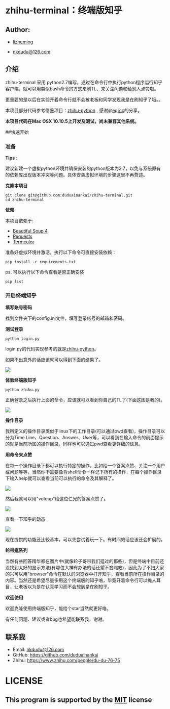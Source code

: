 zhihu-terminal：终端版知乎
===============================

## Author:

* [lizheming](http://lizheming.top)

* <nkdudu@126.com>

## 介绍

zhihu-terminal 采用 python2.7编写，通过在命令行中执行python程序运行知乎客户端，就可以用类似bash命令的方式来刷TL、来关注问题和给别人点赞啦。

更重要的是以后在实验开着命令行就不会被老板和同学发现我是在刷知乎了哦。。

本项目部分代码参考借鉴项目：[zhihu-python](<https://github.com/egrcc/zhihu-python>) , 感谢@[egrcc](https://github.com/egrcc)的分享。


**本项目代码在Mac OSX 10.10.5上开发及测试，尚未兼容其他系统。**

##快速开始

### 准备

**Tips** :

建议新建一个虚拟python环境并确保安装的python版本为2.7，以免与系统原有的依赖库出现版本冲突等问题。具体安装虚拟环境的步骤这里不再赘述。


**克隆本项目**

	git clone git@github.com:duduainankai/zhihu-terminal.git
	cd zhihu-terminal


**依赖**

本项目依赖于:

* [Beautiful Soup 4](http://www.crummy.com/software/BeautifulSoup/)
* [Requests](https://github.com/kennethreitz/requests)
* [Termcolor](https://pypi.python.org/pypi/termcolor)

准备好虚拟环境并激活，执行以下命令可直接安装依赖：


	pip install -r requirements.txt
  
  
ps. 可以执行以下命令查看是否正确安装


	pip list

  
 
### 开启终端知乎


**填写账号密码**
 
找到文件夹下的config.ini文件，填写登录帐号的邮箱和密码。

**测试登录**

	python login.py
  
login.py的代码实现参考的就是[zhihu-python](https://github.com/egrcc/zhihu-python)。

如果不出意外的话应该就可以得到下面的结果了。

![](/img/login.png)

**体验终端版知乎**


	python zhihu.py
  
正确登录之后执行上面的命令，应该就可以看到你自己的TL了(下面这图是我的)。

![](/img/TimeLine.png)

**操作目录**

我所定义的操作目录类似于linux下的工作目录(可以通过pwd查看)，操作目录可以分为Time Line、Question、Answer、User等，可以看到在输入命令的前面提示的就是当前所属的操作目录，同样也可以通过pwd查看更详细的信息。

**用命令来点赞**

在每一个操作目录下都可以执行特定的操作，比如给一个答案点赞、关注一个用户或问题等等，当然你不需要像背shell命令一样记下所有的操作，在每个操作目录下输入help就可以查看当前可以执行的命令及其解释了。

![](/img/help.png)

然后我就可以用"voteup"给这位仁兄的答案点赞了。

![](/img/zan.png)

查看一下知乎的动态 

![](/img/zhihu.png)

现在提供的功能还比较基本，可以先尝试着玩一下。有时间的话应该还会扩展的。

**轮带逛系列**

当然有些回答精华都在图片中(就像轮子哥带我们逛过的那些)，但是终端中目前还没找到太好的显示方法(有哪位大神有办法的话还望不吝赐教)，因此为了不扫大家的兴可以用"browser"命令在默认的浏览器中打开知乎，查看当前所在操作目录的内容。当然还是希望尽量多用这个终端版的知乎咯，毕竟开着命令行可以掩人耳目，让老板以为是在认真学习而不会想到是在刷知乎。

**欢迎使用**

欢迎克隆使用终端版知乎，能给个star当然就更好咯。

有任何问题、建议或者bug也希望能联系我，谢谢。

联系我
----------

- Email: nkdudu@126.com
- GitHub: https://github.com/duduainankai
- Zhihu: https://www.zhihu.com/people/du-du-76-75

# LICENSE

This program is supported by the [MIT](https://github.com/duduainankai/zhihu-terminal/blob/master/LICENSE) license
------
